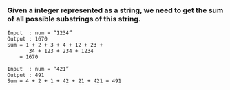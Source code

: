 ### Given a integer represented as a string, we need to get the sum of all possible substrings of this string.

```
Input  : num = “1234”
Output : 1670
Sum = 1 + 2 + 3 + 4 + 12 + 23 +
       34 + 123 + 234 + 1234 
    = 1670

Input  : num = “421”
Output : 491
Sum = 4 + 2 + 1 + 42 + 21 + 421 = 491
```
